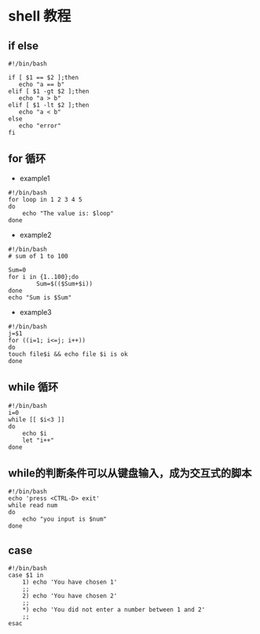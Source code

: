 shell 教程
======


if else
------
```
#!/bin/bash

if [ $1 == $2 ];then
   echo "a == b"
elif [ $1 -gt $2 ];then
   echo "a > b"
elif [ $1 -lt $2 ];then
   echo "a < b"
else
   echo "error"
fi

```

for 循环
-----

* example1 

```
#!/bin/bash
for loop in 1 2 3 4 5
do
    echo "The value is: $loop"
done

```
*  example2 

```
#!/bin/bash
# sum of 1 to 100

Sum=0
for i in {1..100};do
        Sum=$(($Sum+$i))
done
echo "Sum is $Sum"
```
* example3

```
#!/bin/bash
j=$1
for ((i=1; i<=j; i++))
do
touch file$i && echo file $i is ok
done
```

while 循环
----

```
#!/bin/bash
i=0
while [[ $i<3 ]]
do
    echo $i
    let "i++"
done

```

while的判断条件可以从键盘输入，成为交互式的脚本
------

```
#!/bin/bash
echo 'press <CTRL-D> exit'
while read num
do
    echo "you input is $num"
done
```
case
-----
```
#!/bin/bash
case $1 in
    1) echo 'You have chosen 1'
    ;;
    2) echo 'You have chosen 2'
    ;;
    *) echo 'You did not enter a number between 1 and 2'
    ;;
esac

```






